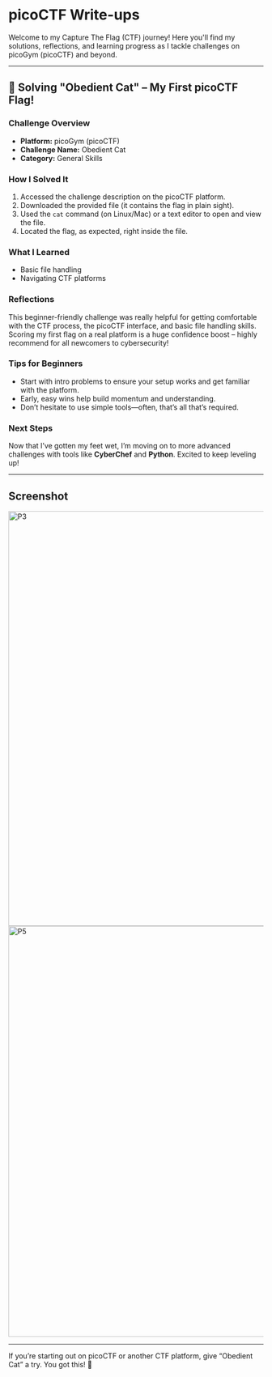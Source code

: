# picoCTF Write-ups

Welcome to my Capture The Flag (CTF) journey! Here you'll find my solutions, reflections, and learning progress as I tackle challenges on picoGym (picoCTF) and beyond.

---

## 🚩 Solving "Obedient Cat" – My First picoCTF Flag!

### Challenge Overview

- **Platform:** picoGym (picoCTF)
- **Challenge Name:** Obedient Cat
- **Category:** General Skills

### How I Solved It

1. Accessed the challenge description on the picoCTF platform.
2. Downloaded the provided file (it contains the flag in plain sight).
3. Used the `cat` command (on Linux/Mac) or a text editor to open and view the file.
4. Located the flag, as expected, right inside the file.

### What I Learned

- Basic file handling
- Navigating CTF platforms

### Reflections

This beginner-friendly challenge was really helpful for getting comfortable with the CTF process, the picoCTF interface, and basic file handling skills. Scoring my first flag on a real platform is a huge confidence boost – highly recommend for all newcomers to cybersecurity!

### Tips for Beginners

- Start with intro problems to ensure your setup works and get familiar with the platform.
- Early, easy wins help build momentum and understanding.
- Don’t hesitate to use simple tools—often, that’s all that’s required.

### Next Steps

Now that I’ve gotten my feet wet, I’m moving on to more advanced challenges with tools like **CyberChef** and **Python**. Excited to keep leveling up!

---

## Screenshot

<img width="1440" height="820" alt="P3" src="https://github.com/user-attachments/assets/be94b893-b690-41e5-9db5-d5ebaa383399" />

<img width="1411" height="812" alt="P5" src="https://github.com/user-attachments/assets/1ff2852d-c330-4357-b180-e472cb7f6f0f" />


---

If you’re starting out on picoCTF or another CTF platform, give “Obedient Cat” a try. You got this! 🐾
